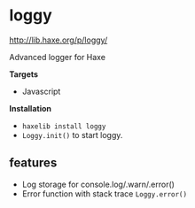 # loggy
http://lib.haxe.org/p/loggy/

Advanced logger for Haxe

<b>Targets</b>
* Javascript


<b>Installation</b>
* `haxelib install loggy`
* `Loggy.init()` to start loggy.

## features
* Log storage for console.log/.warn/.error()
* Error function with stack trace `Loggy.error()`
